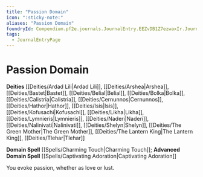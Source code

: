 ```yaml
---
title: "Passion Domain"
icon: ":sticky-note:"
aliases: "Passion Domain"
foundryId: Compendium.pf2e.journals.JournalEntry.EEZvDB1Z7ezwaxIr.JournalEntryPage.ajCEExOaxuB4C1tY
tags:
  - JournalEntryPage
---
```


# Passion Domain
**Deities** [[Deities/Ardad Lili|Ardad Lili]], [[Deities/Arshea|Arshea]], [[Deities/Bastet|Bastet]], [[Deities/Belial|Belial]], [[Deities/Bolka|Bolka]], [[Deities/Calistria|Calistria]], [[Deities/Cernunnos|Cernunnos]], [[Deities/Hathor|Hathor]], [[Deities/Isis|Isis]], [[Deities/Kofusachi|Kofusachi]], [[Deities/Likha|Likha]], [[Deities/Lymnieris|Lymnieris]], [[Deities/Naderi|Naderi]], [[Deities/Nalinivati|Nalinivati]], [[Deities/Shelyn|Shelyn]], [[Deities/The Green Mother|The Green Mother]], [[Deities/The Lantern King|The Lantern King]], [[Deities/Tlehar|Tlehar]]

**Domain Spell** [[Spells/Charming Touch|Charming Touch]]; **Advanced Domain Spell** [[Spells/Captivating Adoration|Captivating Adoration]]

You evoke passion, whether as love or lust.